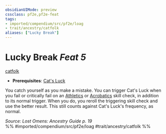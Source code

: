 ```yaml
---
obsidianUIMode: preview
cssclass: pf2e,pf2e-feat
tags:
- imported/compendium/src/pf2e/loag
- trait/ancestry/catfolk
aliases: ["Lucky Break"]
---
```

# Lucky Break  *Feat 5*  
[catfolk](catfolk-b1.md)  

- **Prerequisites**: [Cat's Luck](cats-luck-apg.md)

You catch yourself as you make a mistake. You can trigger Cat's Luck when you fail or critically fail on an [Athletics](../skills.md#Athletics) or [Acrobatics](../skills.md#Acrobatics) skill check, in addition to its normal trigger. When you do, you reroll the triggering skill check and use the better result. This still counts against Cat's Luck's frequency, as normal.

*Source: Lost Omens: Ancestry Guide p. 19*  
%% #imported/compendium/src/pf2e/loag #trait/ancestry/catfolk %%